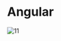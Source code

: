 # Angular
![11](https://user-images.githubusercontent.com/91018965/195452278-9edb2312-9012-4713-8908-08b0e1b311bc.PNG)

